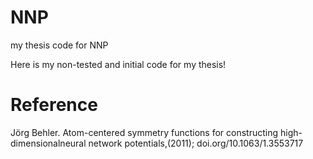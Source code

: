 # NNP
my thesis code for NNP

Here is my non-tested and initial code for my thesis!
# Reference

Jörg Behler. Atom-centered symmetry functions for constructing high-dimensionalneural network potentials,(2011);
doi.org/10.1063/1.3553717
